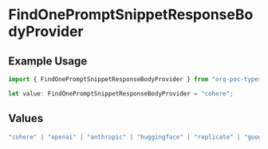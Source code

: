 # FindOnePromptSnippetResponseBodyProvider

## Example Usage

```typescript
import { FindOnePromptSnippetResponseBodyProvider } from "orq-poc-typescript-multi-env-version/models/operations";

let value: FindOnePromptSnippetResponseBodyProvider = "cohere";
```

## Values

```typescript
"cohere" | "openai" | "anthropic" | "huggingface" | "replicate" | "google" | "google-ai" | "azure" | "aws" | "anyscale" | "perplexity" | "groq" | "fal" | "leonardoai" | "nvidia"
```